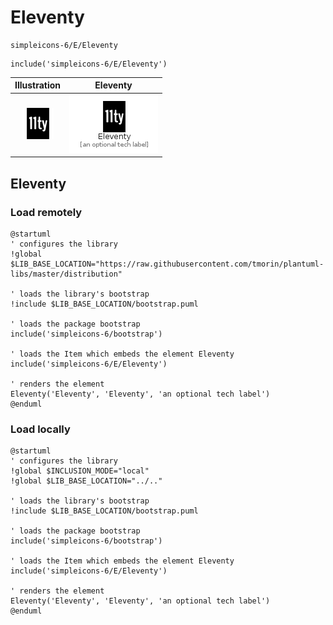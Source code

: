 # Eleventy


```text
simpleicons-6/E/Eleventy
```

```text
include('simpleicons-6/E/Eleventy')
```



| Illustration | Eleventy |
| :---: | :---: |
| ![illustration for Illustration](../../simpleicons-6/E/Eleventy.png) | ![illustration for Eleventy](../../simpleicons-6/E/Eleventy.Local.png) |




## Eleventy

### Load remotely
```plantuml
@startuml
' configures the library
!global $LIB_BASE_LOCATION="https://raw.githubusercontent.com/tmorin/plantuml-libs/master/distribution"

' loads the library's bootstrap
!include $LIB_BASE_LOCATION/bootstrap.puml

' loads the package bootstrap
include('simpleicons-6/bootstrap')

' loads the Item which embeds the element Eleventy
include('simpleicons-6/E/Eleventy')

' renders the element
Eleventy('Eleventy', 'Eleventy', 'an optional tech label')
@enduml
```

### Load locally
```plantuml
@startuml
' configures the library
!global $INCLUSION_MODE="local"
!global $LIB_BASE_LOCATION="../.."

' loads the library's bootstrap
!include $LIB_BASE_LOCATION/bootstrap.puml

' loads the package bootstrap
include('simpleicons-6/bootstrap')

' loads the Item which embeds the element Eleventy
include('simpleicons-6/E/Eleventy')

' renders the element
Eleventy('Eleventy', 'Eleventy', 'an optional tech label')
@enduml
```

